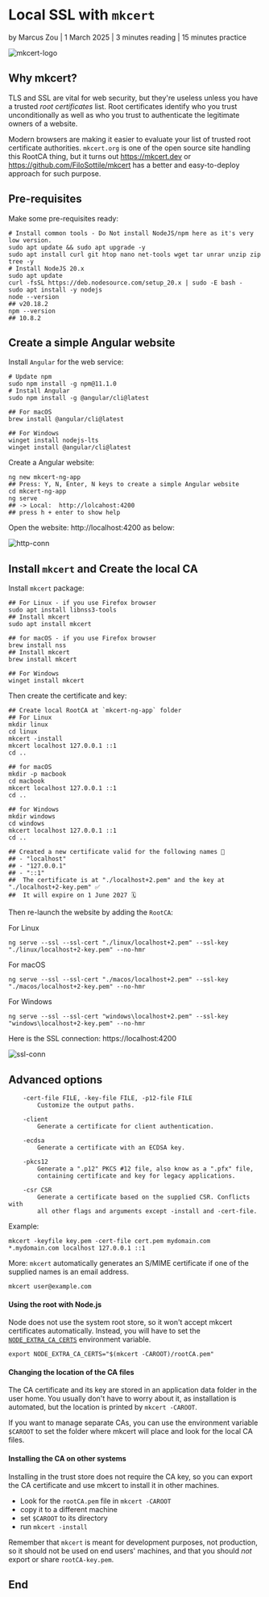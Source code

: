 # Local SSL with `mkcert`

by Marcus Zou | 1 March 2025 | 3 minutes reading | 15 minutes practice

![mkcert-logo](./assets/mkcert-logo.png)

## Why mkcert?

TLS and SSL are vital for web security, but they're useless unless you have a trusted *root certificates* list. Root certificates identify who you trust unconditionally as well as who you trust to authenticate the legitimate owners of a website.

Modern browsers are making it easier to evaluate your list of trusted root certificate authorities. `mkcert.org` is one of the open source site handling this RootCA thing, but it turns out https://mkcert.dev or https://github.com/FiloSottile/mkcert has a better and easy-to-deploy approach for such purpose.



## Pre-requisites

Make some pre-requisites ready:

```shell
# Install common tools - Do Not install NodeJS/npm here as it's very low version.
sudo apt update && sudo apt upgrade -y
sudo apt install curl git htop nano net-tools wget tar unrar unzip zip tree -y
# Install NodeJS 20.x
sudo apt update
curl -fsSL https://deb.nodesource.com/setup_20.x | sudo -E bash -
sudo apt install -y nodejs
node --version
## v20.18.2
npm --version
## 10.8.2
```



## Create a simple Angular website

Install `Angular` for the web service:

```shell
# Update npm
sudo npm install -g npm@11.1.0
# Install Angular
sudo npm install -g @angular/cli@latest
```
```shell
## For macOS
brew install @angular/cli@latest
```

```shell
## For Windows
winget install nodejs-lts
winget install @angular/cli@latest
```

Create a Angular website:

```shell
ng new mkcert-ng-app
## Press: Y, N, Enter, N keys to create a simple Angular website
cd mkcert-ng-app
ng serve
## -> Local:  http://lolcahost:4200
## press h + enter to show help
```

Open the website: http://localhost:4200 as below:

![http-conn](./assets/ng-site-http.png)



## Install `mkcert` and Create the local CA

Install `mkcert` package:

```shell
## For Linux - if you use Firefox browser
sudo apt install libnss3-tools 
## Install mkcert
sudo apt install mkcert

## for macOS - if you use Firefox browser
brew install nss
## Install mkcert
brew install mkcert

## For Windows
winget install mkcert
```



Then create the certificate and key:

```shell
## Create local RootCA at `mkcert-ng-app` folder
## For Linux
mkdir linux
cd linux
mkcert -install
mkcert localhost 127.0.0.1 ::1
cd ..

## for macOS
mkdir -p macbook
cd macbook
mkcert localhost 127.0.0.1 ::1
cd ..

## for Windows
mkdir windows
cd windows
mkcert localhost 127.0.0.1 ::1
cd ..

## Created a new certificate valid for the following names 📜
## - "localhost"
## - "127.0.0.1"
## - "::1"
##  The certificate is at "./localhost+2.pem" and the key at "./localhost+2-key.pem" ✅
##  It will expire on 1 June 2027 🗓
```



Then re-launch the website by adding the `RootCA`:

For Linux

```shell
ng serve --ssl --ssl-cert "./linux/localhost+2.pem" --ssl-key "./linux/localhost+2-key.pem" --no-hmr
```
For macOS
```shell
ng serve --ssl --ssl-cert "./macos/localhost+2.pem" --ssl-key "./macos/localhost+2-key.pem" --no-hmr
```

For Windows

```shell
ng serve --ssl --ssl-cert "windows\localhost+2.pem" --ssl-key "windows\localhost+2-key.pem" --no-hmr
```



Here is the SSL connection: https://localhost:4200

![ssl-conn](./assets/ng-site-http-ssl.png)



## Advanced options

```shell
	-cert-file FILE, -key-file FILE, -p12-file FILE
	    Customize the output paths.

	-client
	    Generate a certificate for client authentication.

	-ecdsa
	    Generate a certificate with an ECDSA key.

	-pkcs12
	    Generate a ".p12" PKCS #12 file, also know as a ".pfx" file,
	    containing certificate and key for legacy applications.

	-csr CSR
	    Generate a certificate based on the supplied CSR. Conflicts with
	    all other flags and arguments except -install and -cert-file.
```

Example:

```shell
mkcert -keyfile key.pem -cert-file cert.pem mydomain.com *.mydomain.com localhost 127.0.0.1 ::1
```

More: `mkcert` automatically generates an S/MIME certificate if one of the supplied names is an email address.

```shell
mkcert user@example.com
```



#### Using the root with Node.js

Node does not use the system root store, so it won't accept mkcert certificates automatically. Instead, you will have to set the [`NODE_EXTRA_CA_CERTS`](https://nodejs.org/api/cli.html#cli_node_extra_ca_certs_file) environment variable.

```
export NODE_EXTRA_CA_CERTS="$(mkcert -CAROOT)/rootCA.pem"
```



#### Changing the location of the CA files

The CA certificate and its key are stored in an application data folder in the user home. You usually don't have to worry about it, as installation is automated, but the location is printed by `mkcert -CAROOT`.

If you want to manage separate CAs, you can use the environment variable `$CAROOT` to set the folder where mkcert will place and look for the local CA files.



#### Installing the CA on other systems

Installing in the trust store does not require the CA key, so you can export the CA certificate and use mkcert to install it in other machines.

- Look for the `rootCA.pem` file in `mkcert -CAROOT`
- copy it to a different machine
- set `$CAROOT` to its directory
- run `mkcert -install`

Remember that `mkcert` is meant for development purposes, not production, so it should not be used on end users' machines, and that you should *not* export or share `rootCA-key.pem`.



## End

